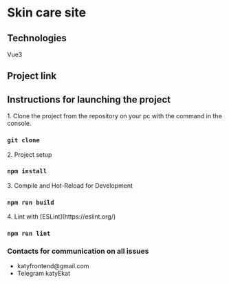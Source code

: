 <!-- # SkinCare

This template should help get you started developing with Vue 3 in Vite.

## Recommended IDE Setup

[VSCode](https://code.visualstudio.com/) + [Volar](https://marketplace.visualstudio.com/items?itemName=Vue.volar) (and disable Vetur).

## Customize configuration

See [Vite Configuration Reference](https://vite.dev/config/).

## Project Setup

```sh
npm install
```

### Compile and Hot-Reload for Development

```sh
npm run dev
```

### Compile and Minify for Production

```sh
npm run build
```

### Lint with [ESLint](https://eslint.org/)

```sh
npm run lint
``` -->


# Skin care site


## Technologies

Vue3

## Project link



## Instructions for launching the project

<p>1. Clone the project from the repository on your pc with the command in the console.</p>

### `git clone`

<p>2. Project setup</p>

### `npm install`

<p>3. Compile and Hot-Reload for Development </p>

### `npm run build`

<p>4. Lint with [ESLint](https://eslint.org/) </p>

### `npm run lint`


### Contacts for communication on all issues

<ul>
    <li>katyfrontend@gmail.com</li>
    <li>Telegram katyEkat</li>
</ul>
